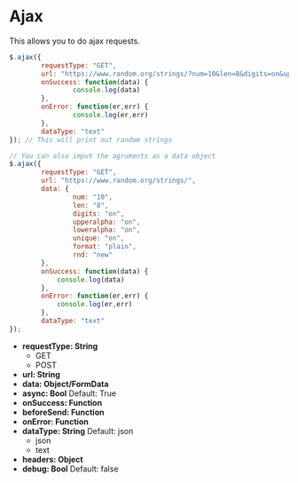 # Ajax

This allows you to do ajax requests.

```javascript
$.ajax({
		requestType: "GET",
		url: "https://www.random.org/strings/?num=10&len=8&digits=on&upperalpha=on&loweralpha=on&unique=on&format=plain&rnd=new",
		onSuccess: function(data) {
				console.log(data)
		},
		onError: function(er,err) {
				console.log(er,err)
		},
		dataType: "text"
}); // This will print out random strings

// You can also imput the agruments as a data object
$.ajax({
		requestType: "GET",
		url: "https://www.random.org/strings/",
		data: {
				num: "10",
				len: "8",
				digits: "on",
				upperalpha: "on",
				loweralpha: "on",
				unique: "on",
				format: "plain",
				rnd: "new"
		},
		onSuccess: function(data) {
			console.log(data)
		},
		onError: function(er,err) {
			console.log(er,err)
		},
		dataType: "text"
});
```

* **requestType: String**
  * GET
  * POST
* **url: String**
* **data: Object/FormData**
* **async: Bool** Default: True
* **onSuccess: Function**
* **beforeSend: Function**
* **onError: Function**
* **dataType: String** Default: json
  * json
  * text
* **headers: Object**
* **debug: Bool** Default: false



